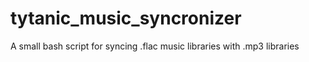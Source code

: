 # tytanic_music_syncronizer
A small bash script for syncing .flac music libraries with .mp3 libraries
